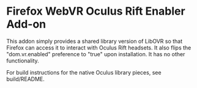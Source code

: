 # Firefox WebVR Oculus Rift Enabler Add-on

This addon simply provides a shared library version of LibOVR so that
Firefox can access it to interact with Oculus Rift headsets.  It
also flips the "dom.vr.enabled" preference to "true" upon installation.
It has no other functionality.

For build instructions for the native Oculus library pieces, see build/README.
